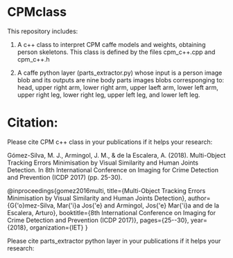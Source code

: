 # CPMclass

This repository includes:
1. A c++ class to interpret CPM caffe models and weights, obtaining person skeletons. This class is defined by the files cpm_c++.cpp and cpm_c++.h

2. A caffe python layer (parts_extractor.py) whose input is a person image blob and its outputs are nine body parts images blobs corresponging to: head, upper right arm, lower right arm, upper laeft arm, lower left arm, upper right leg, lower right leg, upper left leg, and lower left leg.


# Citation:

Please cite CPM c++ class in your publications if it helps your research:

Gómez-Silva, M. J., Armingol, J. M., & de la Escalera, A. (2018). Multi-Object Tracking Errors Minimisation by Visual Similarity and Human Joints Detection. In 8th International Conference on Imaging for Crime Detection and Prevention (ICDP 2017) (pp. 25-30).

@inproceedings{gomez2016multi,
  title={Multi-Object Tracking Errors Minimisation by Visual Similarity and Human Joints Detection},
  author={G{\'o}mez-Silva, Mar{\'i}a Jos{\'e} and Armingol, Jos{\'e} Mar{\'i}a and de la Escalera, Arturo},
  booktitle={8th International Conference on Imaging for Crime Detection and Prevention (ICDP 2017)},
  pages={25--30},
  year={2018},
  organization={IET}
}


Please cite parts_extractor python layer in your publications if it helps your research:
